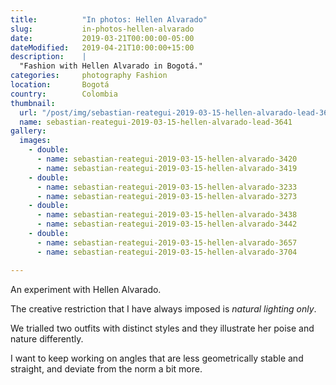 ```yaml
---
title:          "In photos: Hellen Alvarado"
slug:           in-photos-hellen-alvarado
date:           2019-03-21T00:00:00-05:00
dateModified:   2019-04-21T10:00:00+15:00
description:    |
  "Fashion with Hellen Alvarado in Bogotá."
categories:     photography Fashion
location:       Bogotá
country:        Colombia
thumbnail:
  url: "/post/img/sebastian-reategui-2019-03-15-hellen-alvarado-lead-3641.jpg"
  name: sebastian-reategui-2019-03-15-hellen-alvarado-lead-3641
gallery:
  images:
    - double:
      - name: sebastian-reategui-2019-03-15-hellen-alvarado-3420
      - name: sebastian-reategui-2019-03-15-hellen-alvarado-3419
    - double:
      - name: sebastian-reategui-2019-03-15-hellen-alvarado-3233
      - name: sebastian-reategui-2019-03-15-hellen-alvarado-3273
    - double:
      - name: sebastian-reategui-2019-03-15-hellen-alvarado-3438
      - name: sebastian-reategui-2019-03-15-hellen-alvarado-3442
    - double:
      - name: sebastian-reategui-2019-03-15-hellen-alvarado-3657
      - name: sebastian-reategui-2019-03-15-hellen-alvarado-3704

---
```


An experiment with Hellen Alvarado.

The creative restriction that I have always imposed is *natural lighting only*.

We trialled two outfits with distinct styles and they illustrate her poise and nature differently.

I want to keep working on angles that are less geometrically stable and straight, and deviate from the norm a bit more.

